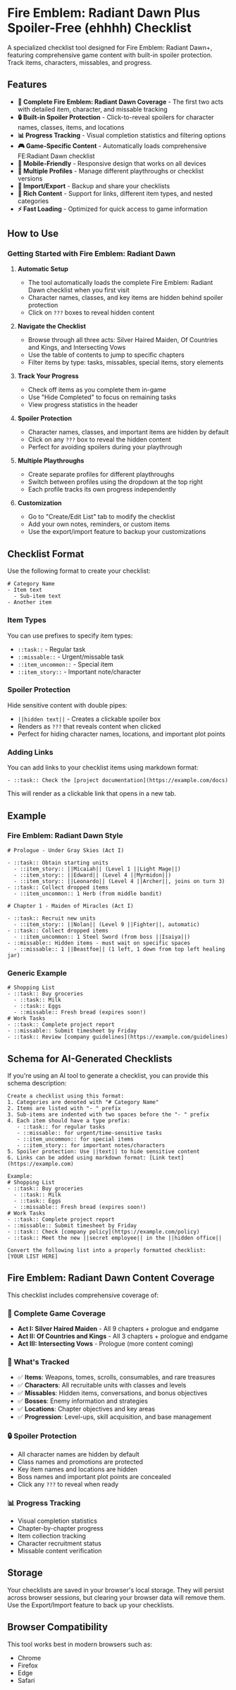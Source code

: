# Fire Emblem: Radiant Dawn Plus Spoiler-Free (ehhhh) Checklist

A specialized checklist tool designed for Fire Emblem: Radiant Dawn+, featuring comprehensive game content with built-in spoiler protection. Track items, characters, missables, and progress.

## Features

- **🎯 Complete Fire Emblem: Radiant Dawn Coverage** - The first two acts with detailed item, character, and missable tracking
- **🔒 Built-in Spoiler Protection** - Click-to-reveal spoilers for character names, classes, items, and locations
- **📊 Progress Tracking** - Visual completion statistics and filtering options
- **🎮 Game-Specific Content** - Automatically loads comprehensive FE:Radiant Dawn checklist
- **📱 Mobile-Friendly** - Responsive design that works on all devices
- **👥 Multiple Profiles** - Manage different playthroughs or checklist versions
- **💾 Import/Export** - Backup and share your checklists
- **🔗 Rich Content** - Support for links, different item types, and nested categories
- **⚡ Fast Loading** - Optimized for quick access to game information

## How to Use

### Getting Started with Fire Emblem: Radiant Dawn

1. **Automatic Setup**

   - The tool automatically loads the complete Fire Emblem: Radiant Dawn checklist when you first visit
   - Character names, classes, and key items are hidden behind spoiler protection
   - Click on `???` boxes to reveal hidden content

2. **Navigate the Checklist**

   - Browse through all three acts: Silver Haired Maiden, Of Countries and Kings, and Intersecting Vows
   - Use the table of contents to jump to specific chapters
   - Filter items by type: tasks, missables, special items, story elements

3. **Track Your Progress**

   - Check off items as you complete them in-game
   - Use "Hide Completed" to focus on remaining tasks
   - View progress statistics in the header

4. **Spoiler Protection**

   - Character names, classes, and important items are hidden by default
   - Click on any `???` box to reveal the hidden content
   - Perfect for avoiding spoilers during your playthrough

5. **Multiple Playthroughs**

   - Create separate profiles for different playthroughs
   - Switch between profiles using the dropdown at the top right
   - Each profile tracks its own progress independently

6. **Customization**
   - Go to "Create/Edit List" tab to modify the checklist
   - Add your own notes, reminders, or custom items
   - Use the export/import feature to backup your customizations

## Checklist Format

Use the following format to create your checklist:

```
# Category Name
- Item text
  - Sub-item text
- Another item
```

### Item Types

You can use prefixes to specify item types:

- `::task::` - Regular task
- `::missable::` - Urgent/missable task
- `::item_uncommon::` - Special item
- `::item_story::` - Important note/character

### Spoiler Protection

Hide sensitive content with double pipes:

- `||hidden text||` - Creates a clickable spoiler box
- Renders as `???` that reveals content when clicked
- Perfect for hiding character names, locations, and important plot points

### Adding Links

You can add links to your checklist items using markdown format:

```
- ::task:: Check the [project documentation](https://example.com/docs)
```

This will render as a clickable link that opens in a new tab.

## Example

### Fire Emblem: Radiant Dawn Style

```
# Prologue - Under Gray Skies (Act I)

- ::task:: Obtain starting units
  - ::item_story:: ||Micaiah|| (Level 1 ||Light Mage||)
  - ::item_story:: ||Edward|| (Level 4 ||Myrmidon||)
  - ::item_story:: ||Leonardo|| (Level 4 ||Archer||, joins on turn 3)
- ::task:: Collect dropped items
  - ::item_uncommon:: 1 Herb (from middle bandit)

# Chapter 1 - Maiden of Miracles (Act I)

- ::task:: Recruit new units
  - ::item_story:: ||Nolan|| (Level 9 ||Fighter||, automatic)
- ::task:: Collect dropped items
  - ::item_uncommon:: 1 Steel Sword (from boss ||Isaiya||)
- ::missable:: Hidden items - must wait on specific spaces
  - ::missable:: 1 ||Beastfoe|| (1 left, 1 down from top left healing jar)
```

### Generic Example

```
# Shopping List
- ::task:: Buy groceries
  - ::task:: Milk
  - ::task:: Eggs
  - ::missable:: Fresh bread (expires soon!)
# Work Tasks
- ::task:: Complete project report
- ::missable:: Submit timesheet by Friday
- ::task:: Review [company guidelines](https://example.com/guidelines)
```

## Schema for AI-Generated Checklists

If you're using an AI tool to generate a checklist, you can provide this schema description:

```
Create a checklist using this format:
1. Categories are denoted with "# Category Name"
2. Items are listed with "- " prefix
3. Sub-items are indented with two spaces before the "- " prefix
4. Each item should have a type prefix:
   - ::task:: for regular tasks
   - ::missable:: for urgent/time-sensitive tasks
   - ::item_uncommon:: for special items
   - ::item_story:: for important notes/characters
5. Spoiler protection: Use ||text|| to hide sensitive content
6. Links can be added using markdown format: [Link text](https://example.com)

Example:
# Shopping List
- ::task:: Buy groceries
  - ::task:: Milk
  - ::task:: Eggs
  - ::missable:: Fresh bread (expires soon!)
# Work Tasks
- ::task:: Complete project report
- ::missable:: Submit timesheet by Friday
- ::task:: Check [company policy](https://example.com/policy)
- ::task:: Meet the new ||secret employee|| in the ||hidden office||

Convert the following list into a properly formatted checklist:
[YOUR LIST HERE]
```

## Fire Emblem: Radiant Dawn Content Coverage

This checklist includes comprehensive coverage of:

### **📖 Complete Game Coverage**

- **Act I: Silver Haired Maiden** - All 9 chapters + prologue and endgame
- **Act II: Of Countries and Kings** - All 3 chapters + prologue and endgame
- **Act III: Intersecting Vows** - Prologue (more content coming)

### **🎯 What's Tracked**

- ✅ **Items**: Weapons, tomes, scrolls, consumables, and rare treasures
- ✅ **Characters**: All recruitable units with classes and levels
- ✅ **Missables**: Hidden items, conversations, and bonus objectives
- ✅ **Bosses**: Enemy information and strategies
- ✅ **Locations**: Chapter objectives and key areas
- ✅ **Progression**: Level-ups, skill acquisition, and base management

### **🔒 Spoiler Protection**

- All character names are hidden by default
- Class names and promotions are protected
- Key item names and locations are hidden
- Boss names and important plot points are concealed
- Click any `???` to reveal when ready

### **📊 Progress Tracking**

- Visual completion statistics
- Chapter-by-chapter progress
- Item collection tracking
- Character recruitment status
- Missable content verification

## Storage

Your checklists are saved in your browser's local storage. They will persist across browser sessions, but clearing your browser data will remove them. Use the Export/Import feature to back up your checklists.

## Browser Compatibility

This tool works best in modern browsers such as:

- Chrome
- Firefox
- Edge
- Safari

